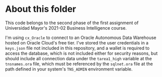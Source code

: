 # About this folder
This code belongs to the second phase of the first assignment of Universidad Mayor's 2021-02 Business Intelligence course.

I'm using `cx_Oracle` to connect to an Oracle Autonomous Data Warehouse hosted on Oracle Cloud's free tier. I've stored the user credentials in a `keys.json` file not included in this repository, and a wallet is required to access the database, which is not included either for security reasons, but should include all connection data under the `tarea1_high` variable at the `tnsnames.ora` file, which must be referenced by the `sqlnet.ora` file at the path defined in your system's `TNS_ADMIN` environment variable.